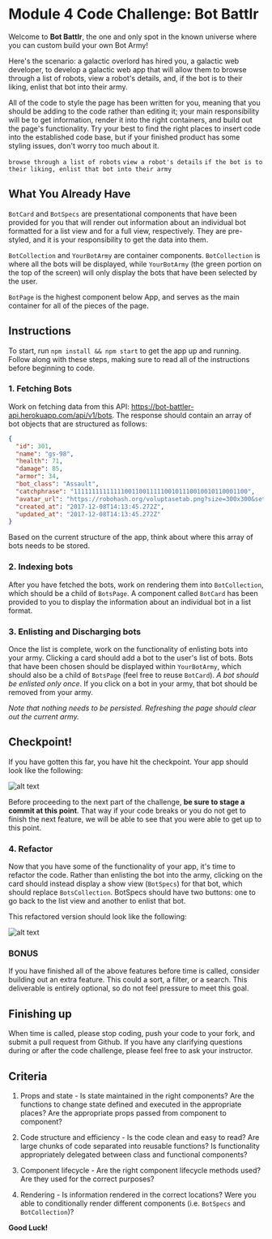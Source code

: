 # Module 4 Code Challenge: Bot Battlr

Welcome to **Bot Battlr**, the one and only spot in the known universe where you can custom build your own Bot Army!

Here's the scenario: a galactic overlord has hired you, a galactic web developer, to develop a galactic web app that will allow them to browse through a list of robots, view a robot's details, and, if the bot is to their liking, enlist that bot into their army.

All of the code to style the page has been written for you, meaning that you should be adding to the code rather than editing it; your main responsibility will be to get information, render it into the right containers, and build out the page's functionality. Try your best to find the right places to insert code into the established code base, but if your finished product has some styling issues, don't worry too much about it.

`browse through a list of robots`
`view a robot's details`
`if the bot is to their liking, enlist that bot into their army`

## What You Already Have

`BotCard` and `BotSpecs` are presentational components that have been provided for you that will render out information about an individual bot formatted for a list view and for a full view, respectively. They are pre-styled, and it is your responsibility to get the data into them.

`BotCollection` and `YourBotArmy` are container components. `BotCollection` is where all the bots will be displayed, while `YourBotArmy` (the green portion on the top of the screen) will only display the bots that have been selected by the user.

`BotPage` is the highest component below App, and serves as the main container for all of the pieces of the page.

## Instructions

To start, run `npm install && npm start` to get the app up and running. Follow along with these steps, making sure to read all of the instructions before beginning to code.

### 1. Fetching Bots

Work on fetching data from this API: https://bot-battler-api.herokuapp.com/api/v1/bots. The response should contain an array of bot objects that are structured as follows:

```json
{
  "id": 301,
  "name": "gs-98",
  "health": 71,
  "damage": 85,
  "armor": 34,
  "bot_class": "Assault",
  "catchphrase": "111111111111110011001111100101110010010110001100",
  "avatar_url": "https://robohash.org/voluptasetab.png?size=300x300&set=set1",
  "created_at": "2017-12-08T14:13:45.272Z",
  "updated_at": "2017-12-08T14:13:45.272Z"
}
```

Based on the current structure of the app, think about where this array of bots needs to be stored.

### 2. Indexing bots

After you have fetched the bots, work on rendering them into `BotCollection`, which should be a child of `BotsPage`. A component called `BotCard` has been provided to you to display the information about an individual bot in a list format.

### 3. Enlisting and Discharging bots

Once the list is complete, work on the functionality of enlisting bots into your army. Clicking a card should add a bot to the user's list of bots. Bots that have been chosen should be displayed within `YourBotArmy`, which should also be a child of `BotsPage` (feel free to reuse `BotCard`). _A bot should be enlisted only once_. If you click on a bot in your army, that bot should be removed from your army.

_Note that nothing needs to be persisted. Refreshing the page should clear out the current army._

## Checkpoint!

If you have gotten this far, you have hit the checkpoint. Your app should look like the following:

![alt text][checkpoint]

[checkpoint]: ./public/checkpoint_demo.gif "Checkpoint demo"

Before proceeding to the next part of the challenge, **be sure to stage a commit at this point**. That way if your code breaks or you do not get to finish the next feature, we will be able to see that you were able to get up to this point.

### 4. Refactor

Now that you have some of the functionality of your app, it's time to refactor the code. Rather than enlisting the bot into the army, clicking on the card should instead display a show view (`BotSpecs`) for that bot, which should replace `BotsCollection`. BotSpecs should have two buttons: one to go back to the list view and another to enlist that bot.

This refactored version should look like the following:

![alt text][full_demo]

[full_demo]: ./public/full_demo.gif "Full demo"

### BONUS

If you have finished all of the above features before time is called, consider building out an extra feature. This could a sort, a filter, or a search. This deliverable is entirely optional, so do not feel pressure to meet this goal.

## Finishing up

When time is called, please stop coding, push your code to your fork, and submit a pull request from Github. If you have any clarifying questions during or after the code challenge, please feel free to ask your instructor.

## Criteria

1. Props and state - Is state maintained in the right components? Are the functions to change state defined and executed in the appropriate places? Are the appropriate props passed from component to component?

2. Code structure and efficiency - Is the code clean and easy to read? Are large chunks of code separated into reusable functions? Is functionality appropriately delegated between class and functional components?

3. Component lifecycle - Are the right component lifecycle methods used? Are they used for the correct purposes?

4. Rendering - Is information rendered in the correct locations? Were you able to conditionally render different components (i.e. `BotSpecs` and `BotCollection`)?

**Good Luck!**
